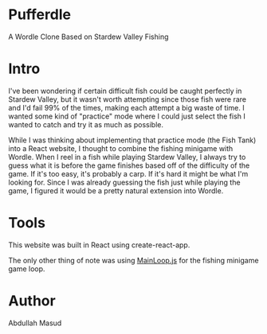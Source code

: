 # Pufferdle
A Wordle Clone Based on Stardew Valley Fishing

# Intro
I've been wondering if certain difficult fish could be caught perfectly in Stardew Valley, but it wasn't worth attempting since those fish were rare and I'd fail 99% of the times, making each attempt a big waste of time. I wanted some kind of "practice" mode where I could just select the fish I wanted to catch and try it as much as possible.

While I was thinking about implementing that practice mode (the Fish Tank) into a React website, I thought to combine the fishing minigame with Wordle. When I reel in a fish while playing Stardew Valley, I always try to guess what it is before the game finishes based off of the difficulty of the game. If it's too easy, it's probably a carp. If it's hard it might be what I'm looking for. Since I was already guessing the fish just while playing the game, I figured it would be a pretty natural extension into Wordle.

# Tools
This website was built in React using create-react-app.

The only other thing of note was using [MainLoop.js](https://github.com/IceCreamYou/MainLoop.js/) for the fishing minigame game loop.

# Author
Abdullah Masud
